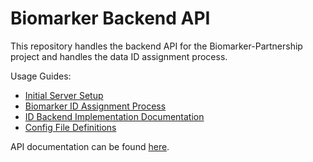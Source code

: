 # Biomarker Backend API 

This repository handles the backend API for the Biomarker-Partnership project and handles the data ID assignment process.

Usage Guides:
- [Initial Server Setup](/docs/initial_setup.md)
- [Biomarker ID Assignment Process](/id/README.md)
- [ID Backend Implementation Documentation](/docs/id_implementation.md)
- [Config File Definitions](/docs/config_file.md)

API documentation can be found [here](./api/biomarker/README.md).
